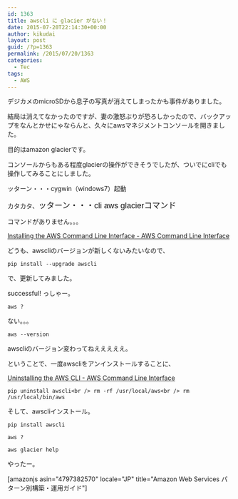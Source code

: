 ```yaml
---
id: 1363
title: awscli に glacier がない！
date: 2015-07-20T22:14:30+00:00
author: kikudai
layout: post
guid: /?p=1363
permalink: /2015/07/20/1363
categories:
  - Tec
tags:
  - AWS
---
```

デジカメのmicroSDから息子の写真が消えてしまったかも事件がありました。

結局は消えてなかったのですが、妻の激怒ぶりが恐ろしかったので、バックアップをなんとかせにゃならんと、久々にawsマネジメントコンソールを開きました。

目的はamazon glacierです。

コンソールからもある程度glacierの操作ができそうでしたが、ついでにcliでも操作してみることにしました。

ッターン・・・cygwin（windows7）起動

カタカタ、<span style="font-family: 'Source Sans Pro', Helvetica, Arial, sans-serif; font-size: 18px; font-style: normal;">ッターン・・・cli aws glacierコマンド</span>

コマンドがありません。。。

<!--more-->

<a href="http://docs.aws.amazon.com/cli/latest/userguide/installing.html" target="_blank">Installing the AWS Command Line Interface - AWS Command Line Interface</a>

どうも、awscliのバージョンが新しくないみたいなので、

`pip install --upgrade awscli`

で、更新してみました。

successful! っしゃー。

`aws ?`

ない。。。

`aws --version`

awscliのバージョン変わってねえええええ。

ということで、一度awscliをアンインストールすることに、

<a href="http://docs.aws.amazon.com/cli/latest/userguide/cli-uninstall.html" target="_blank">Uninstalling the AWS CLI - AWS Command Line Interface</a>

`pip uninstall awscli<br />
rm -rf /usr/local/aws<br />
rm /usr/local/bin/aws`

そして、awscliインストール。

`pip install awscli`

`aws ?`

`aws glacier help`

やったー。

[amazonjs asin="4797382570" locale="JP" title="Amazon Web Services パターン別構築・運用ガイド"]